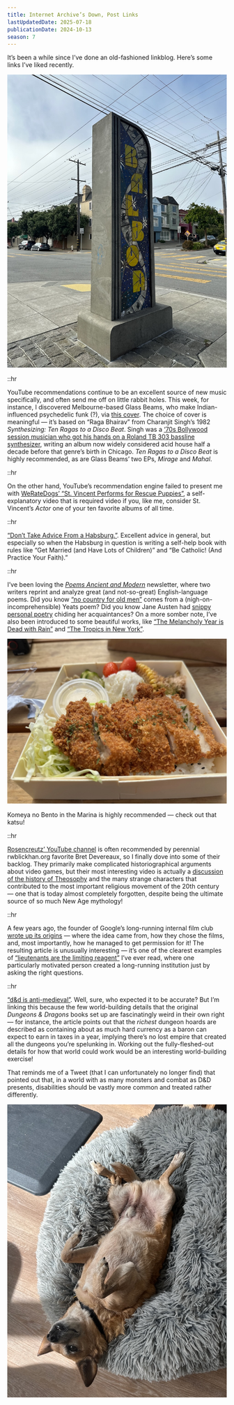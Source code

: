 ```yaml
---
title: Internet Archive’s Down, Post Links
lastUpdatedDate: 2025-07-18
publicationDate: 2024-10-13
season: 7
---
```


<!-- markdownlint-disable no-inline-html -->

It’s been a while since I’ve done an old-fashioned linkblog. Here’s some links I’ve liked recently.

![Public art near the Balboa TheaterG](../../assets/newsletters/balboa.jpg)

::hr

YouTube recommendations continue to be an excellent source of new music specifically, and often send me off on little rabbit holes. This week, for instance, I discovered Melbourne-based Glass Beams, who make Indian-influenced psychedelic funk (?), via [this cover](https://www.youtube.com/watch?v=w_3hALBro5c). The choice of cover is meaningful — it’s based on “Raga Bhairav” from Charanjit Singh’s 1982 *Synthesizing: Ten Ragas to a Disco Beat*. Singh was a [‘70s Bollywood session musician who got his hands on a Roland TB 303 bassline synthesizer](https://rollingstoneindia.com/glass-beams-one-raga-to-a-disco-beat-charanjit-singh/), writing an album now widely considered acid house half a decade before that genre’s birth in Chicago. *Ten Ragas to a Disco Beat* is highly recommended, as are Glass Beams’ two EPs, *Mirage* and *Mahal*.

::hr

On the other hand, YouTube’s recommendation engine failed to present me with [WeRateDogs’ “St. Vincent Performs for Rescue Puppies”](https://www.youtube.com/watch?v=thLP5ZxU7cU), a self-explanatory video that is required video if you, like me, consider St. Vincent’s *Actor* one of your ten favorite albums of all time.

::hr

[“Don’t Take Advice From a Habsburg.”](https://www.thedial.world/articles/news/issue-20/eduard-habsburg-the-habsburg-way-review). Excellent advice in general, but especially so when the Habsburg in question is writing a self-help book with rules like “Get Married (and Have Lots of Children)” and “Be Catholic! (And Practice Your Faith).”

::hr

I’ve been loving the [*Poems Ancient and Modern*](https://poemsancientandmodern.substack.com) newsletter, where two writers reprint and analyze great (and not-so-great) English-language poems. Did you know [“no country for old men”](https://poemsancientandmodern.substack.com/p/todays-poem-sailing-to-byzantium) comes from a (nigh-on-incomprehensible) Yeats poem? Did you know Jane Austen had [snippy personal poetry](https://poemsancientandmodern.substack.com/p/todays-poem-oh-mr-best-youre-very) chiding her acquaintances? On a more somber note, I’ve also been introduced to some beautiful works, like [“The Melancholy Year is Dead with Rain”](https://poemsancientandmodern.substack.com/p/todays-poem-the-melancholy-year-is) and [“The Tropics in New York”](https://poemsancientandmodern.substack.com/p/todays-poem-the-tropics-in-new-york).

![Katsu at Komeya no Bento](../../assets/newsletters/komeya_no_bento.jpg)

Komeya no Bento in the Marina is highly recommended — check out that katsu!

::hr

[Rosencreutz’ YouTube channel](https://www.youtube.com/@Rosencreutzzz) is often recommended by perennial rwblickhan.org favorite Bret Devereaux, so I finally dove into some of their backlog. They primarily make complicated historiographical arguments about video games, but their most interesting video is actually a [discussion of the history of Theosophy](https://youtu.be/A2e9bg3cQgk) and the many strange characters that contributed to the most important religious movement of the 20th century — one that is today almost completely forgotten, despite being the ultimate source of so much New Age mythology!

::hr

A few years ago, the founder of Google’s long-running internal film club [wrote up its origins](https://albertcory50.substack.com/p/culture-at-google-part-one-the-movies) — where the idea came from, how they chose the films, and, most importantly, how he managed to get permission for it! The resulting article is unusually interesting — it’s one of the clearest examples of [“lieutenants are the limiting reagent”](https://blog.sbensu.com/posts/lieutenants/) I’ve ever read, where one particularly motivated person created a long-running institution just by asking the right questions.

::hr

[“d&d is anti-medieval”](https://www.blogofholding.com/?p=7182). Well, sure, who expected it to be accurate? But I’m linking this because the few world-building details that the original *Dungeons & Dragons* books set up are fascinatingly weird in their own right — for instance, the article points out that the *richest* dungeon hoards are described as containing about as much hard currency as a baron can expect to earn in taxes in a year, implying there’s no lost empire that created all the dungeons you’re spelunking in. Working out the fully-fleshed-out details for how that world could work would be an interesting world-building exercise!

That reminds me of a Tweet (that I can unfortunately no longer find) that pointed out that, in a world with as many monsters and combat as D&D presents, disabilities should be vastly more common and treated rather differently.

![Rooibos presenting his belly for pets](../../assets/newsletters/rooibos_belly.jpg)